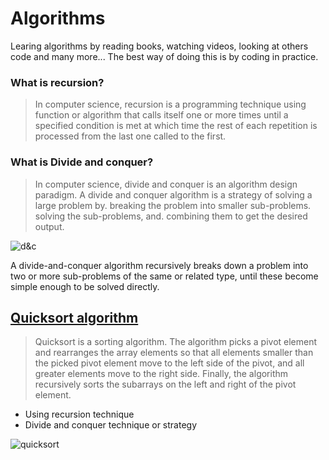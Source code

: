 # Algorithms
Learing algorithms by reading books, watching videos, looking at others code and many more...
The best way of doing this is by coding in practice.

### What is recursion?
> In computer science, recursion is a programming technique using function or algorithm that calls itself one or more times until a specified condition is met at which time the rest of each repetition is processed from the last one called to the first.

### What is Divide and conquer?
> In computer science, divide and conquer is an algorithm design paradigm.
A divide and conquer algorithm is a strategy of solving a large problem by. breaking the problem into smaller sub-problems. solving the sub-problems, and. combining them to get the desired output.

![d&c](https://miro.medium.com/max/1150/1*kPXTT7fBFyeFjEYA0RqwaQ.png)

A divide-and-conquer algorithm recursively breaks down a problem into two or more sub-problems of the same or related type, until these become simple enough to be solved directly.

## [Quicksort algorithm](https://www.enjoyalgorithms.com/blog/quick-sort-algorithm)
> Quicksort is a sorting algorithm. The algorithm picks a pivot element and rearranges the array elements so that all elements smaller than the picked pivot element move to the left side of the pivot, and all greater elements move to the right side. Finally, the algorithm recursively sorts the subarrays on the left and right of the pivot element.

* Using recursion technique
* Divide and conquer technique or strategy

![quicksort](https://cdn-images-1.medium.com/max/600/1*YBBPKTeYJs1eI_4hEhntIg.png)
